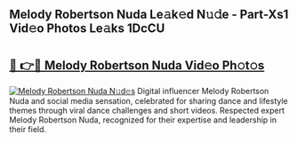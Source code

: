 ## Melody Robertson Nuda Le𝚊k𝚎d N𝚞𝚍e - Part-Xs1 Vid𝚎o Photos Le𝚊ks 1DcCU

# <h2><a href="http://fbfyp1.evod.top/?m=Melody+Robertson+Nuda">🔗 👉🔴 Melody Robertson Nuda Vid𝚎o Ph𝚘t𝚘s</a></h2>

[![Melody Robertson Nuda N𝚞d𝚎s](https://i.imgur.com/8V9OHl7.gif)](http://fbfyp1.evod.top/?m=Melody+Robertson+Nuda)
Digital influencer Melody Robertson Nuda and social media sensation, celebrated for sharing dance and lifestyle themes through viral dance challenges and short videos. Respected expert Melody Robertson Nuda, recognized for their expertise and leadership in their field. 

